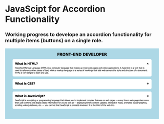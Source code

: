 # JavaScipt for Accordion Functionality

### Working progress to develope an accordion functionality for multiple items (buttons) on a single role.

![alt text](https://github.com/michaelnlay/Fun-with-Accordion/blob/main/Screen%20Shot%202022-11-22%20at%204.28.25%20PM.png?raw=true)

